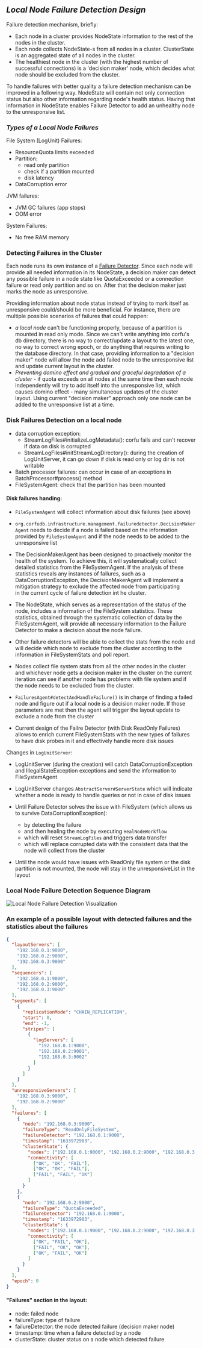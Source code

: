 ## _Local Node Failure Detection Design_

Failure detection mechanism, briefly:
- Each node in a cluster provides NodeState information to the rest of the nodes in the cluster.
- Each node collects NodeState-s from all nodes in a cluster. ClusterState is an aggregated state of all nodes in the cluster.
- The healthiest node in the cluster (with the highest number of successful connections)
  is a 'decision maker' node, which decides what node should be excluded from the cluster.

To handle failures with better quality a failure detection mechanism can be improved in a following way.
NodeState will contain not only connection status but also other information regarding node's health status.
Having that information in NodeState enables Failure Detector to add an unhealthy node to the unresponsive list.

### _Types of a Local Node Failures_

File System (LogUnit) Failures:
- ResourceQuota limits exceeded
- Partition:
    - read only partition
    - check if a partition mounted
    - disk latency
- DataCorruption error

JVM failures:
- JVM GC failures (app stops)
- OOM error

System Failures:
- No free RAM memory

### Detecting Failures in the Cluster

Each node runs its own instance of a [Failure Detector](failure-detector.md).
Since each node will provide all needed information in its NodeState, a decision maker can detect any possible failure
in a node state like QuotaExceeded or a connection failure or read only partition and so on.
After that the decision maker just marks the node as unresponsive.

Providing information about node status instead of trying to mark itself as unresponsive could/should be more beneficial.
For instance, there are multiple possible scenarios of failures that could happen:
- _a local node_ can't be functioning properly, because of a partition is mounted in read only mode.
  Since we can't write anything into corfu's db directory, there is no way to correct/update a layout to the latest one,
  no way to correct wrong epoch, or do anything that requires writing to the database directory.
  In that case, providing information to a "decision maker" node will allow the node
  add failed node to the unresponsive list and update current layout in the cluster.
- _Preventing domino effect and gradual and graceful degradation of a cluster_ - if quota exceeds on all nodes at the same time
  then each node independently will try to add itself into the unresponsive list, which causes domino effect - many
  simultaneous updates of the cluster layout. Using current "decision maker" approach only one node can be added to
  the unresponsive list at a time.

### Disk Failures Detection on a local node
 - data corruption exception:
     - StreamLogFiles#initializeLogMetadata(): corfu fails and can't recover if data on disk is corrupted 
     - StreamLogFiles#initStreamLogDirectory(): during the creation of LogUnitServer, it can go down if disk is read only or log dir is not writable
 - Batch processor failures: can occur in case of an exceptions in BatchProcessor#process() method
 - FileSystemAgent: check that the partition has been mounted

#### Disk failures handing:
 - `FileSystemAgent` will collect information about disk failures (see above)
 - `org.corfudb.infrastructure.management.failuredetector.DecisionMakerAgent` needs to decide 
if a node is failed based on the information provided by `FileSystemAgent` and if the node needs to be added to the unresponsive list
 - The DecisionMakerAgent has been designed to proactively monitor the health of the system. 
   To achieve this, it will systematically collect detailed statistics from the FileSystemAgent. 
   If the analysis of these statistics reveals any instances of failures, such as a DataCorruptionException, 
   the DecisionMakerAgent will implement a mitigation strategy to exclude the affected node from participating  
   in the current cycle of failure detection int he cluster.

 - The NodeState, which serves as a representation of the status of the node, 
   includes a information of the FileSystem statistics. 
   These statistics, obtained through the systematic collection of data by the FileSystemAgent, 
   will provide all necessary information to the Failure Detector to make a decision about the node failure.

 - Other failure detectors will be able to collect the stats from the node and will decide 
   which node to exclude from the cluster according to the information in FileSystemStats and poll report.

 - Nodes collect file system stats from all the other nodes in the cluster 
   and whichever node gets a decision maker in the cluster on the current iteration can see if another node has problems
   with file system and if the node needs to be excluded from the cluster.

 - `FailuresAgent#detectAndHandleFailure()` is in charge of finding a failed node and 
   figure out if a local node is a decision maker node. 
   If those parameters are met then the agent will trigger the layout update to exclude a node from the cluster

 - Current design of the Failre Detector (with Disk ReadOnly Failures) allows to enrich 
   current FileSystemStats with the new types of failures to have disk probes in it and effectively handle more disk issues

Changes in `LogUnitServer`:
 - LogUnitServer (during the creation) will catch DataCorruptionException and IllegalStateException exceptions 
   and send the information to FileSystemAgent

 - LogUnitServer changes `AbstractServer#ServerState` which will indicate whether a node is ready to handle queries or not
   in case of disk issues

 - Until Failure Detector solves the issue with FileSystem (which allows us to survive DataCorruptionException):
     - by detecting the failure 
     - and then healing the node by executing `HealNodeWorkflow` 
     - which will reset `StreamLogFiles` and triggers data transfer 
     - which will replace corrupted data with the consistent data that the node will collect from the cluster
   
 - Until the node would have issues with ReadOnly file system or the disk partition is not mounted, the node will stay in the unresponsiveList in the layout 

### Local Node Failure Detection Sequence Diagram

![Local Node Failure Detection Visualization](http://www.plantuml.com/plantuml/proxy?src=https://raw.githubusercontent.com/CorfuDB/CorfuDB/master/docs/failure-detector/file-system-failure-detection.puml)


### An example of a possible layout with detected failures and the statistics about the failures

```json
{
  "layoutServers": [
    "192.168.0.1:9000",
    "192.168.0.2:9000",
    "192.168.0.3:9000"
  ],
  "sequencers": [
    "192.168.0.1:9000",
    "192.168.0.2:9000",
    "192.168.0.3:9000"
  ],
  "segments": [
    {
      "replicationMode": "CHAIN_REPLICATION",
      "start": 0,
      "end": -1,
      "stripes": [
        {
          "logServers": [
            "192.168.0.1:9000",
            "192.168.0.2:9001",
            "192.168.0.3:9002"
          ]
        }
      ]
    }
  ],
  "unresponsiveServers": [
    "192.168.0.3:9000",
    "192.168.0.2:9000"
  ],
  "failures": [
    {
      "node": "192.168.0.3:9000",
      "failureType": "ReadOnlyFileSystem",
      "failureDetector": "192.168.0.1:9000",
      "timestamp": "1633972903",
      "clusterState": {
        "nodes": ["192.168.0.1:9000", "192.168.0.2:9000", "192.168.0.3:9000"],
        "connectivity": [
          ["OK", "OK", "FAIL"],
          ["OK", "OK", "FAIL"],
          ["FAIL", "FAIL", "OK"]
        ]
      }
    },
    {
      "node": "192.168.0.2:9000",
      "failureType": "QuotaExceeded",
      "failureDetector": "192.168.0.1:9000",
      "timestamp": "1633972903",
      "clusterState": {
        "nodes": ["192.168.0.1:9000", "192.168.0.2:9000", "192.168.0.3:9000"],
        "connectivity": [
          ["OK", "FAIL", "OK"],
          ["FAIL", "OK", "OK"],
          ["OK", "FAIL", "OK"]
        ]
      }
    }
  ],
  "epoch": 0
}
```

#### "Failures" section in the layout:
- node: failed node
- failureType: type of failure
- failureDetector: the node detected failure (decision maker node)
- timestamp: time when a failure detected by a node
- clusterState: cluster status on a node which detected failure